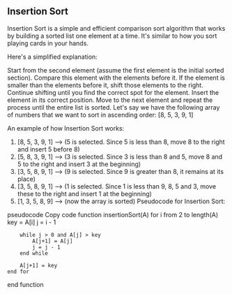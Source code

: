 ## Insertion Sort

Insertion Sort is a simple and efficient comparison sort algorithm that works by building a sorted list one element at a time. It's similar to how you sort playing cards in your hands.

Here's a simplified explanation:

Start from the second element (assume the first element is the initial sorted section).
Compare this element with the elements before it.
If the element is smaller than the elements before it, shift those elements to the right.
Continue shifting until you find the correct spot for the element.
Insert the element in its correct position.
Move to the next element and repeat the process until the entire list is sorted.
Let's say we have the following array of numbers that we want to sort in ascending order: [8, 5, 3, 9, 1]

An example of how Insertion Sort works:

1. [8, 5, 3, 9, 1] –> (5 is selected. Since 5 is less than 8, move 8 to the right and insert 5 before 8)
2. [5, 8, 3, 9, 1] –> (3 is selected. Since 3 is less than 8 and 5, move 8 and 5 to the right and insert 3 at the beginning)
3. [3, 5, 8, 9, 1] –> (9 is selected. Since 9 is greater than 8, it remains at its place)
4. [3, 5, 8, 9, 1] –> (1 is selected. Since 1 is less than 9, 8, 5 and 3, move these to the right and insert 1 at the beginning)
5. [1, 3, 5, 8, 9] –> (now the array is sorted)
Pseudocode for Insertion Sort:

pseudocode
Copy code
function insertionSort(A)
    for i from 2 to length(A)
        key = A[i]
        j = i - 1

        while j > 0 and A[j] > key
            A[j+1] = A[j]
            j = j - 1
        end while

        A[j+1] = key
    end for
end function





